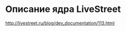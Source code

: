 Описание ядра LiveStreet
========================

http://livestreet.ru/blog/dev_documentation/113.html
